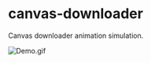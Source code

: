 # canvas-downloader
Canvas downloader animation simulation.

![Demo.gif](https://github.com/JSoon/canvas-downloader/blob/master/downloader-progress.gif?raw=true)
